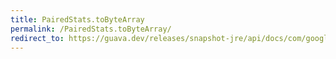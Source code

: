 ```yaml
---
title: PairedStats.toByteArray
permalink: /PairedStats.toByteArray/
redirect_to: https://guava.dev/releases/snapshot-jre/api/docs/com/google/common/math/PairedStats.html#toByteArray--
---
```

